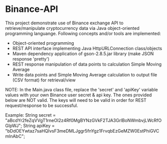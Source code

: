 # Binance-API
This project demonstrate use of Binance exchange API to retrieve/manipulate cryptocurrency data via Java object-oriented programming languange.  Following concepts and/or tools are implemented:

- Object-oriented programming
- REST API interface implementing Java HttpURLConnection class/objects
- Maven dependency application of gson-2.8.5.jar library (make JSON response 'pretty')
- REST response manipulation of data points to calculation Simple Moving Average
- Write data points and Simple Moving Average calculation to output file (CSV format) for retrieval/view

NOTE: In the Main.java class file, replace the 'secret' and 'apiKey' variable values with your own Binance user secret & api key.  The ones provided below are NOT valid.  The keys will need to be valid in order for REST request/response to be successful.

Example:
String secret = "aBcdYr2feZqVVgT1rneOl2z4Rf0MgBYNzGVkF2TJA3GrlBoNWmbvjLWcRfOGIpWJ";
String apiKey = "bDdOEYwtaz7saHQIvsF3meDMLJggr5fnYgz1FrvqbEzGeMZW0EstPhiGVCmlnAbC";
